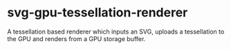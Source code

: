 # svg-gpu-tessellation-renderer
A tessellation based renderer which inputs an SVG, uploads a tessellation to the GPU and renders from a GPU storage buffer.
